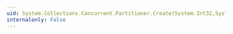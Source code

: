 ```yaml
---
uid: System.Collections.Concurrent.Partitioner.Create(System.Int32,System.Int32)
internalonly: False
---
```

